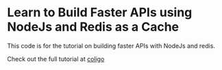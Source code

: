 # Learn to Build Faster APIs using NodeJs and Redis as a Cache

This code is for the tutorial on building faster APIs with NodeJs and redis.

Check out the full tutorial at [coligo](http://coligo.io/nodejs-api-redis-cache/)
